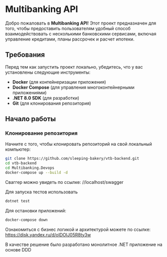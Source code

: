 # Multibanking API

Добро пожаловать в **Multibanking API**! Этот проект предназначен для того, чтобы предоставить пользователям удобный способ взаимодействовать с несколькими банковскими сервисами, включая управление кредитами, планы рассрочек и расчет ипотеки.

## Требования

Перед тем как запустить проект локально, убедитесь, что у вас установлены следующие инструменты:

- **Docker** (для контейнеризации приложения)
- **Docker Compose** (для управления многоконтейнерными приложениями)
- **.NET 8.0 SDK** (для разработки)
- **Git** (для клонирования репозитория)

## Начало работы

### Клонирование репозитория

Начните с того, чтобы клонировать репозиторий на свой локальный компьютер:

```bash
git clone https://github.com/sleeping-bakery/vtb-backend.git
cd vtb-backend
cd Multibanking.Devops
docker-compose up --build -d
```
Сваггер можно увидеть по ссылке: //localhost/swagger

Для запуска тестов использовать
```bash
dotnet test
```

Для остановки приложений:
```bash
docker-compose down
```

Ознакомиться с бизнес логикой и архитектурой можете по ссылке:
https://disk.yandex.ru/d/oIDOIJ05R8ty3w

В качестве решение было разработано монолитное .NET приложение на основе DDD
